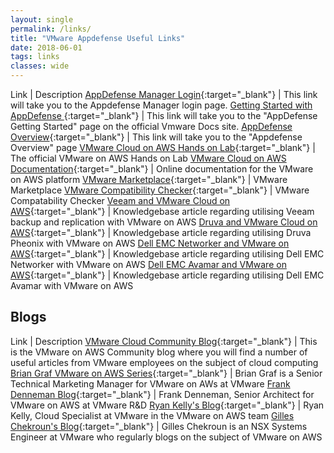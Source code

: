 ```yaml
---
layout: single
permalink: /links/
title: "VMware Appdefense Useful Links"
date: 2018-06-01
tags: links
classes: wide
---
```


Link | Description
[AppDefense Manager Login](https://appdefense.vmware.com/app/sign-in-user){:target="_blank"} | This link will take you to the Appdefense Manager login page.
[Getting Started with AppDefense ](https://docs.vmware.com/en/VMware-AppDefense/services/appdefense-getting-started/GUID-1EE525C8-04EB-40CE-A10A-AE24B00B746D.html){:target="_blank"} | This link will take you to the "AppDefense Getting Started" page on the official Vmware Docs site. 
[AppDefense Overview](https://docs.vmware.com/en/VMware-AppDefense/services/appdefense-getting-started/GUID-610767DD-9DE8-4C62-83B8-325503D41CEE.html){:target="_blank"} | This link will take you to the "Appdefense Overview" page 
[VMware Cloud on AWS Hands on Lab](https://www.vmware.com/try-vmware/vmc-aws-hol-labs.html){:target="_blank"} | The official VMware on AWS Hands on Lab
[VMware Cloud on AWS Documentation](https://docs.vmware.com/en/VMware-Cloud-on-AWS/index.html){:target="_blank"} | Online documentation for the VMware on AWS platform
[VMware Marketplace](https://marketplace.vmware.com/vsx/?product=3450,3429){:target="_blank"} | VMware Marketplace
[VMware Compatibility Checker](https://www.vmware.com/resources/compatibility/search.php?productid=42856&deviceCategory=vsanps&details=1&solutionTypes=1&releases=282,281&page=1&display_interval=10&sortColumn=Partner&sortOrder=Asc&b=1516382147510){:target="_blank"} | VMware Compatability Checker
[Veeam and VMware Cloud on AWS](https://kb.vmware.com/s/article/52533){:target="_blank"} | Knowledgebase article regarding utilising Veeam backup and replication with VMware on AWS
[Druva and VMware Cloud on AWS](https://kb.vmware.com/s/article/52687){:target="_blank"} | Knowledgebase article regarding utilising Druva Pheonix with VMware on AWS
[Dell EMC Networker and VMware on AWS](https://kb.vmware.com/s/article/52351){:target="_blank"} | Knowledgebase article regarding utilising Dell EMC Networker with VMware on AWS
[Dell EMC Avamar and VMware on AWS](https://kb.vmware.com/s/article/52471){:target="_blank"} | Knowledgebase article regarding utilising Dell EMC Avamar with VMware on AWS

## Blogs

Link | Description
[VMware Cloud Community Blog](https://cloud.vmware.com/community/){:target="_blank"} | This is the VMware on AWS Community blog where you will find a number of useful articles from VMware employees on the subject of cloud computing
[Brian Graf VMware on AWS Series](https://www.brianjgraf.com/category/vmc/){:target="_blank"} | Brian Graf is a Senior Technical Marketing Manager for VMware on AWs at VMware
[Frank Denneman Blog](http://frankdenneman.nl/){:target="_blank"} | Frank Denneman, Senior Architect for VMware on AWS at VMware R&D
[Ryan Kelly's Blog](http://www.vmtocloud.com/){:target="_blank"} | Ryan Kelly, Cloud Specialist at VMware in the VMware on AWS team
[Gilles Chekroun's Blog](http://www.gilles.cloud/){:target="_blank"} | Gilles Chekroun is an NSX Systems Engineer at VMware who regularly blogs on the subject of VMware on AWS

